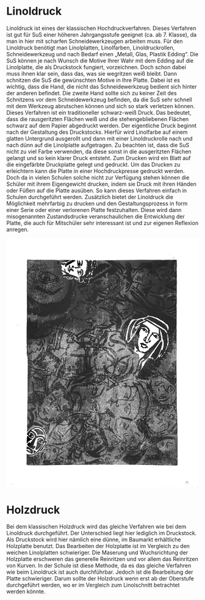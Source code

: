 # Linoldruck 

Linoldruck ist eines der klassischen Hochdruckverfahren. Dieses Verfahren ist gut für SuS einer höheren Jahrgangsstufe geeignet (ca. ab 7. Klasse), da man in hier mit scharfen Schneidewerkzeugen arbeiten muss.
Für den Linoldruck benötigt man Linolplatten, Linolfarben, Linoldruckrollen, Schneidewerkzeug und nach Bedarf einen „Metall, Glas, Plastik Edding“. 
Die SuS können je nach Wunsch die Motive Ihrer Wahr mit dem Edding auf die Linolplatte, die als Druckstock fungiert, vorzeichnen. Doch schon dabei muss ihnen klar sein, dass das, was sie wegritzen weiß bleibt. Dann schnitzen die SuS die gewünschten Motive in Ihre Platte. 
Dabei ist es wichtig, dass die Hand, die nicht das Schneidewerkzeug bedient sich hinter der anderen befindet. Die zweite Hand sollte sich zu keiner Zeit des Schnitzens vor dem Schneidewerkzeug befinden, da die SuS sehr schnell mit dem Werkzeug abrutschen können und sich so stark verletzen können. 
Dieses Verfahren ist ein traditioneller schwarz-weiß Druck. Das bedeutet, dass die rausgeritzten Flächen weiß und die stehengebliebenen Flächen schwarz auf dem Papier abgedruckt werden. 
Der eigentliche Druck beginnt nach der Gestaltung des Druckstocks. Hierfür wird Linolfarbe auf einem glatten Untergrund ausgerollt und dann mit einer Linoldruckrolle nach und nach dünn auf die Linolplatte aufgetragen. Zu beachten ist, dass die SuS nicht zu viel Farbe verwenden, da diese sonst in die ausgeritzten Flächen gelangt und so kein klarer Druck entsteht. Zum Drucken wird ein Blatt auf die eingefärbte Druckplatte gelegt und gedruckt. Um das Drucken zu erleichtern kann die Platte in einer Hochdruckpresse gedruckt werden. Doch da in vielen Schulen solche nicht zur Verfügung stehen können die Schüler mit ihrem Eigengewicht drucken, indem sie Druck mit ihren Händen oder Füßen auf die Platte ausüben. So kann dieses Verfahren einfach in Schulen durchgeführt werden. 
Zusätzlich bietet der Linoldruck die Möglichkeit mehrfarbig zu drucken und den Gestaltungsprozess in form einer Serie oder einer verlorenen Platte festzuhalten. Diese wird dann misogenannten Zustandsdrucke veranschaulichen die Entwicklung der Platte, die auch für Mitschüler sehr interessant ist und zur eigenen Reflexion anregen.  

<img src="Bild1.jpg">

# Holzdruck 

Bei dem klassischen Holzdruck wird das gleiche Verfahren wie bei dem Linoldruck durchgeführt. Der Unterschied liegt hier lediglich im Druckstock. Als Druckstock wird hier nämlich eine dünne, im  Baumarkt erhältliche Holzplatte benutzt. Das Bearbeiten der Holzplatte ist im Vergleich zu den weichen Linolplatten schwieriger.  Die Maserung und Wuchsrichtung der Holzplatte erschweren das generelle Reinritzen und vor allem das Reinritzen von Kurven. In der Schule ist diese Methode, da es das gleiche Verfahren wie beim Linoldruck ist auch durchführbar. Jedoch ist die Bearbeitung der Platte schwieriger. Darum sollte der Holzdruck wenn erst ab der Oberstufe durchgeführt werden, wo er im Vergleich zum Linolschnitt betrachtet werden könnte. 